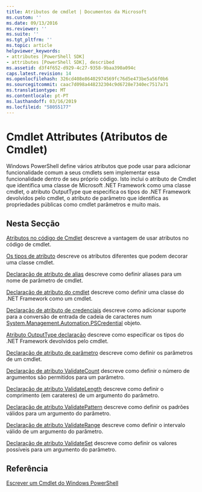 ```yaml
---
title: Atributos de cmdlet | Documentos da Microsoft
ms.custom: ''
ms.date: 09/13/2016
ms.reviewer: ''
ms.suite: ''
ms.tgt_pltfrm: ''
ms.topic: article
helpviewer_keywords:
- attributes [PowerShell SDK]
- attributes [PowerShell SDK], described
ms.assetid: d3f4f652-d929-4c27-9358-9baa390a094c
caps.latest.revision: 14
ms.openlocfilehash: 326cd408e86402974569fc76d5e473be5a56f0b6
ms.sourcegitcommit: caac7d098a448232304c9d6728e7340ec7517a71
ms.translationtype: MT
ms.contentlocale: pt-PT
ms.lasthandoff: 03/16/2019
ms.locfileid: "58055177"
---
```

# <a name="cmdlet-attributes"></a>Cmdlet Attributes (Atributos de Cmdlet)

Windows PowerShell define vários atributos que pode usar para adicionar funcionalidade comum a seus cmdlets sem implementar essa funcionalidade dentro de seu próprio código. Isto inclui o atributo de Cmdlet que identifica uma classe de Microsoft .NET Framework como uma classe cmdlet, o atributo OutputType que especifica os tipos do .NET Framework devolvidos pelo cmdlet, o atributo de parâmetro que identifica as propriedades públicas como cmdlet parâmetros e muito mais.

## <a name="in-this-section"></a>Nesta Secção

[Atributos no código de Cmdlet](./attributes-in-cmdlet-code.md) descreve a vantagem de usar atributos no código de cmdlet.

[Os tipos de atributo](./attribute-types.md) descreve os atributos diferentes que podem decorar uma classe cmdlet.

[Declaração de atributo de alias](./alias-attribute-declaration.md) descreve como definir aliases para um nome de parâmetro de cmdlet.

[Declaração de atributo do cmdlet](./cmdlet-attribute-declaration.md) descreve como definir uma classe do .NET Framework como um cmdlet.

[Declaração de atributo de credenciais](./credential-attribute-declaration.md) descreve como adicionar suporte para a conversão de entrada de cadeia de caracteres num [System.Management.Automation.PSCredential](/dotnet/api/System.Management.Automation.PSCredential) objeto.

[Atributo OutputType declaração](./outputtype-attribute-declaration.md) descreve como especificar os tipos do .NET Framework devolvidos pelo cmdlet.

[Declaração de atributo de parâmetro](./parameter-attribute-declaration.md) descreve como definir os parâmetros de um cmdlet.

[Declaração de atributo ValidateCount](./validatecount-attribute-declaration.md) descreve como definir o número de argumentos são permitidos para um parâmetro.

[Declaração de atributo ValidateLength](./validatelength-attribute-declaration.md) descreve como definir o comprimento (em carateres) de um argumento do parâmetro.

[Declaração de atributo ValidatePattern](./validatepattern-attribute-declaration.md) descreve como definir os padrões válidos para um argumento do parâmetro.

[Declaração de atributo ValidateRange](./validaterange-attribute-declaration.md) descreve como definir o intervalo válido de um argumento do parâmetro.

[Declaração de atributo ValidateSet](./validateset-attribute-declaration.md) descreve como definir os valores possíveis para um argumento do parâmetro.

## <a name="reference"></a>Referência

[Escrever um Cmdlet do Windows PowerShell](./writing-a-windows-powershell-cmdlet.md)

